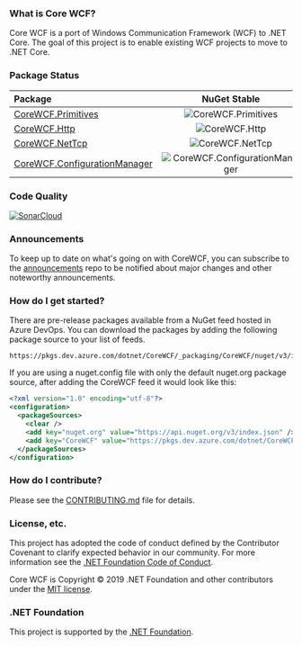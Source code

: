 ### What is Core WCF? 

Core WCF is a port of Windows Communication Framework (WCF) to .NET Core. The goal of this project is to enable existing WCF projects to move to .NET Core.

### Package Status

| Package                                                                                      | NuGet Stable                                                                                     | Downloads                                                                                     |
|:---------------------------------------------------------------------------------------------|:------------------------------------------------------------------------------------------------:|:---------------------------------------------------------------------------------------------:|
| [CoreWCF.Primitives](https://www.nuget.org/packages/CoreWCF.Primitives/)                     | ![CoreWCF.Primitives](https://img.shields.io/nuget/v/CoreWCF.Primitives.svg)                     | ![CoreWCF.Primitives](https://img.shields.io/nuget/dt/CoreWCF.Primitives)                     |
| [CoreWCF.Http](https://www.nuget.org/packages/CoreWCF.Http/)                                 | ![CoreWCF.Http](https://img.shields.io/nuget/v/CoreWCF.Http.svg)                                 | ![CoreWCF.Http](https://img.shields.io/nuget/dt/CoreWCF.Http)                                 |
| [CoreWCF.NetTcp](https://www.nuget.org/packages/CoreWCF.NetTcp/)                             | ![CoreWCF.NetTcp](https://img.shields.io/nuget/v/CoreWCF.NetTcp.svg)                             | ![CoreWCF.NetTcp](https://img.shields.io/nuget/dt/CoreWCF.NetTcp)                             |
| [CoreWCF.ConfigurationManager](https://www.nuget.org/packages/CoreWCF.ConfigurationManager/) | ![CoreWCF.ConfigurationManager](https://img.shields.io/nuget/v/CoreWCF.ConfigurationManager.svg) | ![CoreWCF.ConfigurationManager](https://img.shields.io/nuget/dt/CoreWCF.ConfigurationManager) |

### Code Quality

[![SonarCloud](https://sonarcloud.io/images/project_badges/sonarcloud-white.svg)](https://sonarcloud.io/summary/new_code?id=CoreWCF_CoreWCF)

### Announcements

To keep up to date on what's going on with CoreWCF, you can subscribe to the [announcements](https://github.com/CoreWCF/announcements) repo to be notified about major changes and other noteworthy announcements.

### How do I get started?

There are pre-release packages available from a NuGet feed hosted in Azure DevOps. You can download the packages by adding the following package source to your list of feeds.

    https://pkgs.dev.azure.com/dotnet/CoreWCF/_packaging/CoreWCF/nuget/v3/index.json

If you are using a nuget.config file with only the default nuget.org package source, after adding the CoreWCF feed it would look like this:
```xml
<?xml version="1.0" encoding="utf-8"?>
<configuration>
  <packageSources>
    <clear />
    <add key="nuget.org" value="https://api.nuget.org/v3/index.json" />
    <add key="CoreWCF" value="https://pkgs.dev.azure.com/dotnet/CoreWCF/_packaging/CoreWCF/nuget/v3/index.json" />
  </packageSources>
</configuration>
```
### How do I contribute?

Please see the [CONTRIBUTING.md](CONTRIBUTING.md) file for details.


### License, etc.

This project has adopted the code of conduct defined by the Contributor Covenant to clarify expected behavior in our community.
For more information see the [.NET Foundation Code of Conduct](https://dotnetfoundation.org/code-of-conduct).

Core WCF is Copyright &copy; 2019 .NET Foundation and other contributors under the [MIT license](LICENSE.txt).

### .NET Foundation

This project is supported by the [.NET Foundation](https://dotnetfoundation.org).
